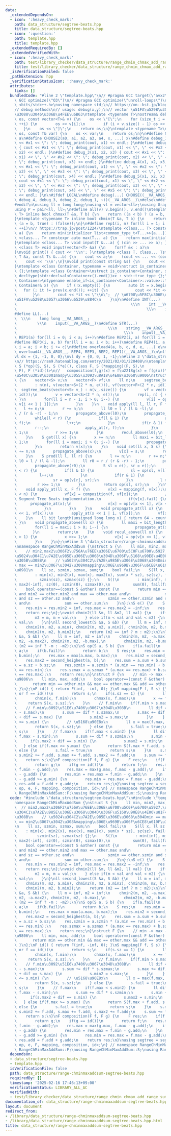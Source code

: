```yaml
---
data:
  _extendedDependsOn:
  - icon: ':heavy_check_mark:'
    path: data_structure/segtree-beats.hpp
    title: data_structure/segtree-beats.hpp
  - icon: ':question:'
    path: template.hpp
    title: template.hpp
  _extendedRequiredBy: []
  _extendedVerifiedWith:
  - icon: ':heavy_check_mark:'
    path: test/library_checker/data_structure/range_chmin_chmax_add_range_sum.test.cpp
    title: test/library_checker/data_structure/range_chmin_chmax_add_range_sum.test.cpp
  _isVerificationFailed: false
  _pathExtension: hpp
  _verificationStatusIcon: ':heavy_check_mark:'
  attributes:
    links: []
  bundledCode: "#line 2 \"template.hpp\"\n// #pragma GCC target(\"avx2\")\n// #pragma\
    \ GCC optimize(\"O3\")\n// #pragma GCC optimize(\"unroll-loops\")\n\n#include\
    \ <bits/stdc++.h>\nusing namespace std;\n// https://xn--kst.jp/blog/2019/08/29/cpp-comp/\n\
    // debug methods\n// usage: debug(x,y);\n// vector \u51FA\u529B\u3067\u304D\u308B\
    \u3088\u3046\u306B\u4FEE\u6B63\ntemplate <typename T>\nostream& debug_print(ostream&\
    \ os, const vector<T>& v) {\n    os << \"[\";\n    for (size_t i = 0; i < v.size();\
    \ ++i) {\n        os << v[i];\n        if (i < v.size() - 1) os << \", \";\n \
    \   }\n    os << \"]\";\n    return os;\n}\ntemplate <typename T>\nostream& debug_print(ostream&\
    \ os, const T& var) {\n    os << var;\n    return os;\n}\n#define CHOOSE(a) CHOOSE2\
    \ a\n#define CHOOSE2(a0, a1, a2, a3, a4, x, ...) x\n#define debug_1(x1) { cout\
    \ << #x1 << \": \"; debug_print(cout, x1) << endl; }\n#define debug_2(x1, x2)\
    \ { cout << #x1 << \": \"; debug_print(cout, x1) << \", \" << #x2 << \": \"; debug_print(cout,\
    \ x2) << endl; }\n#define debug_3(x1, x2, x3) { cout << #x1 << \": \"; debug_print(cout,\
    \ x1) << \", \" << #x2 << \": \"; debug_print(cout, x2) << \", \" << #x3 << \"\
    : \"; debug_print(cout, x3) << endl; }\n#define debug_4(x1, x2, x3, x4) { cout\
    \ << #x1 << \": \"; debug_print(cout, x1) << \", \" << #x2 << \": \"; debug_print(cout,\
    \ x2) << \", \" << #x3 << \": \"; debug_print(cout, x3) << \", \" << #x4 << \"\
    : \"; debug_print(cout, x4) << endl; }\n#define debug_5(x1, x2, x3, x4, x5) {\
    \ cout << #x1 << \": \"; debug_print(cout, x1) << \", \" << #x2 << \": \"; debug_print(cout,\
    \ x2) << \", \" << #x3 << \": \"; debug_print(cout, x3) << \", \" << #x4 << \"\
    : \"; debug_print(cout, x4) << \", \" << #x5 << \": \"; debug_print(cout, x5)\
    \ << endl; }\n\n#ifdef LOCAL\n#define debug(...) CHOOSE((__VA_ARGS__, debug_5,\
    \ debug_4, debug_3, debug_2, debug_1, ~))(__VA_ARGS__)\n#else\n#define debug(...)\n\
    #endif\n\nusing ll = long long;\nusing vl = vector<ll>;\nusing Graph = vector<vector<ll>>;\n\
    using P = pair<ll, ll>;\n#define all(v) v.begin(), v.end()\ntemplate <typename\
    \ T> inline bool chmax(T &a, T b) {\n    return ((a < b) ? (a = b, true) : (false));\n\
    }\ntemplate <typename T> inline bool chmin(T &a, T b) {\n    return ((a > b) ?\
    \ (a = b, true) : (false));\n}\n#define rep1(i, n) for(ll i = 1; i <= ((ll)n);\
    \ ++i)\n// https://trap.jp/post/1224/\ntemplate <class... T> constexpr auto min(T...\
    \ a) {\n    return min(initializer_list<common_type_t<T...>>{a...});\n}\ntemplate\
    \ <class... T> constexpr auto max(T... a) {\n    return max(initializer_list<common_type_t<T...>>{a...});\n\
    }\ntemplate <class... T> void input(T &...a) { (cin >> ... >> a); }\ntemplate\
    \ <class T> void input(vector<T> &a) {\n    for(T &x : a)\n        cin >> x;\n\
    }\nvoid print() { cout << '\\n'; }\ntemplate <class T, class... Ts> void print(const\
    \ T &a, const Ts &...b) {\n    cout << a;\n    (cout << ... << (cout << ' ', b));\n\
    \    cout << '\\n';\n}\nvoid print(const string &s) {\n    cout << s << '\\n';\n\
    }\ntemplate <class Container, typename = void>\nstruct is_container : std::false_type\
    \ {};\ntemplate <class Container>\nstruct is_container<Container, std::void_t<decltype(std::declval<Container>().begin()),\
    \ decltype(std::declval<Container>().end())>> : std::true_type {};\ntemplate <class\
    \ Container>\ntypename enable_if<is_container<Container>::value>::type print(const\
    \ Container& x) {\n    if (!x.empty()) {\n        auto it = x.begin();\n     \
    \   for (; it != prev(x.end()); ++it) {\n            cout << *it << \" \";\n \
    \       }\n        cout << *it << \"\\n\";  // \u6700\u5F8C\u306E\u8981\u7D20\u3092\
    \u51FA\u529B\u3057\u3066\u6539\u884C\n    }\n}\n#define INT(...)             \
    \                                                  \\\n    int __VA_ARGS__;  \
    \                                                         \\\n    input(__VA_ARGS__)\n\
    #define LL(...)                                                              \
    \  \\\n    long long __VA_ARGS__;                                            \
    \         \\\n    input(__VA_ARGS__)\n#define STR(...)                       \
    \                                        \\\n    string __VA_ARGS__;         \
    \                                               \\\n    input(__VA_ARGS__)\n#define\
    \ REP1(a) for(ll i = 0; i < a; i++)\n#define REP2(i, a) for(ll i = 0; i < a; i++)\n\
    #define REP3(i, a, b) for(ll i = a; i < b; i++)\n#define REP4(i, a, b, c) for(ll\
    \ i = a; i < b; i += c)\n#define overload4(a, b, c, d, e, ...) e\n#define rep(...)\
    \ overload4(__VA_ARGS__, REP4, REP3, REP2, REP1)(__VA_ARGS__)\n\nll inf = 3e18;\n\
    vl dx = {1, -1, 0, 0};\nvl dy = {0, 0, 1, -1};\n#line 3 \"data_structure/segtree-beats.hpp\"\
    \n// https://rsm9.hatenablog.com/entry/2021/02/01/220408\n\ntemplate <class S,\
    \ S (*op)(S, S), S (*e)(), class F, S (*mapping)(F, S),\n          F (*composition)(F,\
    \ F), F (*id)()>\n//   composition(f,g)(x) = f\u2218g(x) = f(g(x))\n// acl\u3068\
    \u540C\u3058\u3001maspy\u3055\u3093\u8A18\u4E8B\u3068\u9006\nstruct segtree_beats\
    \ {\n    vector<S> v;\n    vector<F> vf;\n    ll n;\n    segtree_beats(ll n)\n\
    \        : n(n), v(vector<S>(2 * n, e())), vf(vector<F>(2 * n, id())) {};\n  \
    \  segtree_beats(vector<S> v_) : n(v_.size()) {\n        vf = vector<F>(2 * n,\
    \ id());\n        v = vector<S>(2 * n, e());\n        rep(i, n) { v[i + n] = v_[i];\
    \ }\n        for(ll i = n - 1; i > 0; i--) {\n            v[i] = op(v[i << 1],\
    \ v[i << 1 | 1]);\n        }\n    }\n    void apply(ll l, ll r, F f) {\n     \
    \   l += n;\n        r += n;\n        ll l0 = l / (l & -l);\n        ll r0 = r\
    \ / (r & -r) - 1;\n        propagate_above(l0);\n        propagate_above(r0);\n\
    \        while(l < r) {\n            if(l & 1) {\n                apply_at(l,\
    \ f);\n                l++;\n            }\n            if(r & 1) {\n        \
    \        r--;\n                apply_at(r, f);\n            }\n            l >>=\
    \ 1;\n            r >>= 1;\n        }\n        recul_above(l0);\n        recul_above(r0);\n\
    \    }\n    S get(ll x) {\n        x += n;\n        ll maxi = bit_length(x) -\
    \ 1;\n        for(ll i = maxi; i > 0; i--) {\n            propagate_at(x >> i);\n\
    \        }\n        return v[x];\n    }\n    void set(ll x, S s) {\n        x\
    \ += n;\n        propagate_above(x);\n        v[x] = s;\n        recul_above(x);\n\
    \    }\n    S prod(ll l, ll r) {\n        l += n;\n        r += n;\n        ll\
    \ l0 = l / (l & -l);\n        ll r0 = r / (r & -r) - 1;\n        propagate_above(l0);\n\
    \        propagate_above(r0);\n        S sl = e(), sr = e();\n        while(l\
    \ < r) {\n            if(l & 1) {\n                sl = op(sl, v[l]);\n      \
    \          l++;\n            }\n            if(r & 1) {\n                r--;\n\
    \                sr = op(v[r], sr);\n            }\n            l >>= 1;\n   \
    \         r >>= 1;\n        }\n        return op(sl, sr);\n    }\n\n  private:\n\
    \    void apply_at(ll x, F f) {\n        v[x] = mapping(f, v[x]);\n        if(x\
    \ < n) {\n            vf[x] = composition(f, vf[x]);\n            // Added for\
    \ Segment Tree Beats implementation.\n            if(v[x].fail) {\n          \
    \      propagate_at(x);\n                v[x] = op(v[x << 1], v[x << 1 | 1]);\n\
    \            }\n        }\n    }\n    void propagate_at(ll x) {\n        apply_at(x\
    \ << 1, vf[x]);\n        apply_at(x << 1 | 1, vf[x]);\n        vf[x] = id();\n\
    \    }\n    ll bit_length(unsigned long long x) { return 64 - countl_zero(x);\
    \ }\n    void propagate_above(ll x) {\n        ll maxi = bit_length(x) - 1;\n\
    \        for(ll i = maxi; i > 0; i--) {\n            propagate_at(x >> i);\n \
    \       }\n        return;\n    }\n    void recul_above(ll x) {\n        while(x\
    \ > 1) {\n            x >>= 1;\n            v[x] = op(v[x << 1], v[x << 1 | 1]);\n\
    \        }\n    }\n};\n#line 3 \"data_structure/range-chminmaxaddsum-segtree-beats.hpp\"\
    \nnamespace RangeChMinMaxAddSum {\nstruct S {\n    ll min, min2, max, max2;\n\
    \    // min2,max2\u306F2\u756A\u76EE\u306E\u6700\u5C0F\u6700\u5927,\u4F46\u3057\
    \u5024\u304C1\u7A2E\u985E\u306E\u3068\u304D\u306F\u5168\u90E8\u4E00\u81F4\u3055\
    \u305B\u308B\n    // \u5024\u304C2\u7A2E\u985E\u306E\u3068\u304Dmin == max2 and\
    \ max == min2\u3067\u3042\u308Amapping\u306E\u969B\u306F\u6CE8\u610F\u304C\u5FC5\
    \u8981\n    ll sz, szmin, szmax, sum;\n    bool fail;\n    S(ll x, ll sz = 1)\n\
    \        : min(x), min2(x), max(x), max2(x), sum(x * sz), sz(sz), fail(false),\n\
    \          szmin(sz), szmax(sz) {};\n    S()\n        : min(inf), min2(inf), max(-inf),\
    \ max2(-inf), sz(0), szmin(0), szmax(0),\n          sum(0), fail(false) {}\n\n\
    \    bool operator==(const S &other) const {\n        return min == other.min\
    \ and min2 == other.min2 and max == other.max and\n               max2 == other.max2\
    \ and sz == other.sz and\n               szmin == other.szmin and szmax == other.szmax\
    \ and\n               sum == other.sum;\n    }\n};\nS e() {\n    S res(0, 0);\n\
    \    res.min = res.min2 = inf, res.max = res.max2 = -inf;\n    res.fail = false;\n\
    \    return res;\n};\nvoid chmin2(ll &m, ll &m2, ll val) {\n    if(val < m) {\n\
    \        m2 = m, m = val;\n    } else if(m < val and val < m2) {\n        m2 =\
    \ val;\n    }\n}\nll second_lowest(S &a, S &b) {\n    ll m = inf, m2 = inf;\n\
    \    chmin2(m, m2, a.min), chmin2(m, m2, a.min2), chmin2(m, m2, b.min),\n    \
    \    chmin2(m, m2, b.min2);\n    return (m2 == inf ? m : m2);\n}\nll second_heighest(S\
    \ &a, S &b) {\n    ll m = inf, m2 = inf;\n    chmin2(m, m2, -a.max), chmin2(m,\
    \ m2, -a.max2), chmin2(m, m2, -b.max),\n        chmin2(m, m2, -b.max2);\n    return\
    \ (m2 == inf ? -m : -m2);\n}\nS op(S a, S b) {\n    if(a.fail)\n        return\
    \ a;\n    if(b.fail)\n        return b;\n    S res;\n    res.min = min(a.min,\
    \ b.min);\n    res.max = max(a.max, b.max);\n    res.min2 = second_lowest(a, b);\n\
    \    res.max2 = second_heighest(a, b);\n    res.sum = a.sum + b.sum;\n    res.sz\
    \ = a.sz + b.sz;\n    res.szmin = a.szmin * (a.min == res.min) + b.szmin * (b.min\
    \ == res.min);\n    res.szmax = a.szmax * (a.max == res.max) + b.szmax * (b.max\
    \ == res.max);\n    return res;\n}\nstruct F {\n    // min -> max -> add \u306E\
    \u9806\n    ll min, max, add;\n    bool operator==(const F &other) const {\n \
    \       return min == other.min && max == other.max && add == other.add;\n   \
    \ }\n};\nF id() { return F(inf, -inf, 0); }\nS mapping(F f, S s) {\n    if(s.fail\
    \ or f == id())\n        return s;\n    if(s.sz == 1) {\n        ll x = s.min;\n\
    \        chmin(x, f.min);\n        chmax(x, f.max);\n        x += f.add;\n   \
    \     return S(x, s.sz);\n    }\n    // f.min\n    if(f.min > s.max2) {\n    \
    \    // f.min\u3092\u51E6\u7406\u3067\u304D\u308B\n        ll dif = min(0LL, f.min\
    \ - s.max);\n        s.sum += dif * s.szmax;\n        s.max += dif;\n        if(s.min2\
    \ + dif == s.max) {\n            s.min2 = s.max;\n        }\n    } else if(f.min\
    \ <= s.min) {\n        // \u5168\u90E8x\n        ll x = max(f.max, f.min) + f.add;\n\
    \        return S(x, s.sz);\n    } else {\n        s.fail = true;\n        return\
    \ s;\n    }\n    // f.max\n    if(f.max < s.min2) {\n        ll dif = max(0LL,\
    \ f.max - s.min);\n        s.sum += dif * s.szmin;\n        s.min += dif;\n  \
    \      if(s.max2 + dif == s.min) {\n            s.max2 = s.min;\n        }\n \
    \   } else if(f.max >= s.max) {\n        return S(f.max + f.add, s.sz);\n    }\
    \ else {\n        s.fail = true;\n        return s;\n    }\n    s.min += f.add,\
    \ s.min2 += f.add, s.max += f.add, s.max2 += f.add;\n    s.sum += f.add * s.sz;\n\
    \    return s;\n}\nF composition(F f, F g) {\n    F res;\n    if(f == id())\n\
    \        return g;\n    if(g == id())\n        return f;\n    res.min = min(g.min,\
    \ f.min - g.add);\n    res.max = max(g.max, f.max - g.add);\n    if(g.max >= f.min\
    \ - g.add) {\n        res.min = res.max = f.min - g.add;\n    }\n    if(f.max\
    \ - g.add >= g.min) {\n        res.min = res.max = f.max - g.add;\n    }\n   \
    \ res.add = f.add + g.add;\n    return res;\n}\nusing segtree = segtree_beats<S,\
    \ op, e, F, mapping, composition, id>;\n} // namespace RangeChMinMaxAddSum\nusing\
    \ RangeChMinMaxAddSum::F;\nusing RangeChMinMaxAddSum::S;\nusing RangeChMinMaxAddSum::segtree;\n"
  code: "#include \"data_structure/segtree-beats.hpp\"\n#include \"template.hpp\"\n\
    namespace RangeChMinMaxAddSum {\nstruct S {\n    ll min, min2, max, max2;\n  \
    \  // min2,max2\u306F2\u756A\u76EE\u306E\u6700\u5C0F\u6700\u5927,\u4F46\u3057\u5024\
    \u304C1\u7A2E\u985E\u306E\u3068\u304D\u306F\u5168\u90E8\u4E00\u81F4\u3055\u305B\
    \u308B\n    // \u5024\u304C2\u7A2E\u985E\u306E\u3068\u304Dmin == max2 and max\
    \ == min2\u3067\u3042\u308Amapping\u306E\u969B\u306F\u6CE8\u610F\u304C\u5FC5\u8981\
    \n    ll sz, szmin, szmax, sum;\n    bool fail;\n    S(ll x, ll sz = 1)\n    \
    \    : min(x), min2(x), max(x), max2(x), sum(x * sz), sz(sz), fail(false),\n \
    \         szmin(sz), szmax(sz) {};\n    S()\n        : min(inf), min2(inf), max(-inf),\
    \ max2(-inf), sz(0), szmin(0), szmax(0),\n          sum(0), fail(false) {}\n\n\
    \    bool operator==(const S &other) const {\n        return min == other.min\
    \ and min2 == other.min2 and max == other.max and\n               max2 == other.max2\
    \ and sz == other.sz and\n               szmin == other.szmin and szmax == other.szmax\
    \ and\n               sum == other.sum;\n    }\n};\nS e() {\n    S res(0, 0);\n\
    \    res.min = res.min2 = inf, res.max = res.max2 = -inf;\n    res.fail = false;\n\
    \    return res;\n};\nvoid chmin2(ll &m, ll &m2, ll val) {\n    if(val < m) {\n\
    \        m2 = m, m = val;\n    } else if(m < val and val < m2) {\n        m2 =\
    \ val;\n    }\n}\nll second_lowest(S &a, S &b) {\n    ll m = inf, m2 = inf;\n\
    \    chmin2(m, m2, a.min), chmin2(m, m2, a.min2), chmin2(m, m2, b.min),\n    \
    \    chmin2(m, m2, b.min2);\n    return (m2 == inf ? m : m2);\n}\nll second_heighest(S\
    \ &a, S &b) {\n    ll m = inf, m2 = inf;\n    chmin2(m, m2, -a.max), chmin2(m,\
    \ m2, -a.max2), chmin2(m, m2, -b.max),\n        chmin2(m, m2, -b.max2);\n    return\
    \ (m2 == inf ? -m : -m2);\n}\nS op(S a, S b) {\n    if(a.fail)\n        return\
    \ a;\n    if(b.fail)\n        return b;\n    S res;\n    res.min = min(a.min,\
    \ b.min);\n    res.max = max(a.max, b.max);\n    res.min2 = second_lowest(a, b);\n\
    \    res.max2 = second_heighest(a, b);\n    res.sum = a.sum + b.sum;\n    res.sz\
    \ = a.sz + b.sz;\n    res.szmin = a.szmin * (a.min == res.min) + b.szmin * (b.min\
    \ == res.min);\n    res.szmax = a.szmax * (a.max == res.max) + b.szmax * (b.max\
    \ == res.max);\n    return res;\n}\nstruct F {\n    // min -> max -> add \u306E\
    \u9806\n    ll min, max, add;\n    bool operator==(const F &other) const {\n \
    \       return min == other.min && max == other.max && add == other.add;\n   \
    \ }\n};\nF id() { return F(inf, -inf, 0); }\nS mapping(F f, S s) {\n    if(s.fail\
    \ or f == id())\n        return s;\n    if(s.sz == 1) {\n        ll x = s.min;\n\
    \        chmin(x, f.min);\n        chmax(x, f.max);\n        x += f.add;\n   \
    \     return S(x, s.sz);\n    }\n    // f.min\n    if(f.min > s.max2) {\n    \
    \    // f.min\u3092\u51E6\u7406\u3067\u304D\u308B\n        ll dif = min(0LL, f.min\
    \ - s.max);\n        s.sum += dif * s.szmax;\n        s.max += dif;\n        if(s.min2\
    \ + dif == s.max) {\n            s.min2 = s.max;\n        }\n    } else if(f.min\
    \ <= s.min) {\n        // \u5168\u90E8x\n        ll x = max(f.max, f.min) + f.add;\n\
    \        return S(x, s.sz);\n    } else {\n        s.fail = true;\n        return\
    \ s;\n    }\n    // f.max\n    if(f.max < s.min2) {\n        ll dif = max(0LL,\
    \ f.max - s.min);\n        s.sum += dif * s.szmin;\n        s.min += dif;\n  \
    \      if(s.max2 + dif == s.min) {\n            s.max2 = s.min;\n        }\n \
    \   } else if(f.max >= s.max) {\n        return S(f.max + f.add, s.sz);\n    }\
    \ else {\n        s.fail = true;\n        return s;\n    }\n    s.min += f.add,\
    \ s.min2 += f.add, s.max += f.add, s.max2 += f.add;\n    s.sum += f.add * s.sz;\n\
    \    return s;\n}\nF composition(F f, F g) {\n    F res;\n    if(f == id())\n\
    \        return g;\n    if(g == id())\n        return f;\n    res.min = min(g.min,\
    \ f.min - g.add);\n    res.max = max(g.max, f.max - g.add);\n    if(g.max >= f.min\
    \ - g.add) {\n        res.min = res.max = f.min - g.add;\n    }\n    if(f.max\
    \ - g.add >= g.min) {\n        res.min = res.max = f.max - g.add;\n    }\n   \
    \ res.add = f.add + g.add;\n    return res;\n}\nusing segtree = segtree_beats<S,\
    \ op, e, F, mapping, composition, id>;\n} // namespace RangeChMinMaxAddSum\nusing\
    \ RangeChMinMaxAddSum::F;\nusing RangeChMinMaxAddSum::S;\nusing RangeChMinMaxAddSum::segtree;"
  dependsOn:
  - data_structure/segtree-beats.hpp
  - template.hpp
  isVerificationFile: false
  path: data_structure/range-chminmaxaddsum-segtree-beats.hpp
  requiredBy: []
  timestamp: '2025-02-16 17:46:13+09:00'
  verificationStatus: LIBRARY_ALL_AC
  verifiedWith:
  - test/library_checker/data_structure/range_chmin_chmax_add_range_sum.test.cpp
documentation_of: data_structure/range-chminmaxaddsum-segtree-beats.hpp
layout: document
redirect_from:
- /library/data_structure/range-chminmaxaddsum-segtree-beats.hpp
- /library/data_structure/range-chminmaxaddsum-segtree-beats.hpp.html
title: data_structure/range-chminmaxaddsum-segtree-beats.hpp
---
```

